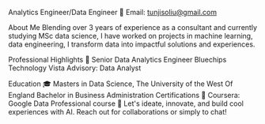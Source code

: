Analytics Engineer/Data Engineer
📧 Email: tunjisoliu@gmail.com

About Me 
Blending over 3 years of experience as a consultant and currently studying MSc data science, I have worked on projects in machine learning, data engineering, I transform data  into impactful solutions and experiences.

Professional Highlights 🌟
Senior Data Analytics Engineer Bluechips Technology
Vista Advisory: Data Analyst

Education 🎓
Masters in Data Science, The University of the West Of England
Bachelor in Business Administration 
Certifications 📜
Coursera: Google Data Professional course
🔗 Let's ideate, innovate, and build cool experiences with AI. Reach out for collaborations or simply to chat!

<!---
tjgusshy/tjgusshy is a ✨ special ✨ repository because its `README.md` (this file) appears on your GitHub profile.
You can click the Preview link to take a look at your changes.
--->
